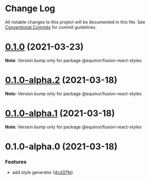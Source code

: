 # Change Log

All notable changes to this project will be documented in this file.
See [Conventional Commits](https://conventionalcommits.org) for commit guidelines.

# [0.1.0](https://github.com/equinor/fusion-react-components/compare/@equinor/fusion-react-styles@0.1.0-alpha.2...@equinor/fusion-react-styles@0.1.0) (2021-03-23)

**Note:** Version bump only for package @equinor/fusion-react-styles





# [0.1.0-alpha.2](https://github.com/equinor/fusion-react-components/compare/@equinor/fusion-react-styles@0.1.0-alpha.1...@equinor/fusion-react-styles@0.1.0-alpha.2) (2021-03-18)

**Note:** Version bump only for package @equinor/fusion-react-styles





# [0.1.0-alpha.1](https://github.com/equinor/fusion-react-components/compare/@equinor/fusion-react-styles@0.1.0-alpha.0...@equinor/fusion-react-styles@0.1.0-alpha.1) (2021-03-18)

**Note:** Version bump only for package @equinor/fusion-react-styles





# 0.1.0-alpha.0 (2021-03-18)


### Features

* add style generator ([4cd37fe](https://github.com/equinor/fusion-react-components/commit/4cd37fe2f87ed90bd46f7a72921e6a2b4c5ea3a0))
